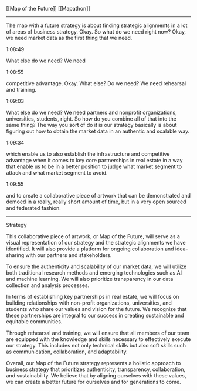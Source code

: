 [[Map of the Future]] 
[[Mapathon]]

---
The map with a future strategy is about finding strategic alignments in a lot of areas of business strategy. Okay. So what do we need right now? Okay, we need market data as the first thing that we need.

1:08:49

What else do we need? We need

1:08:55

competitive advantage. Okay. What else? Do we need? We need rehearsal and training.

1:09:03

What else do we need? We need partners and nonprofit organizations, universities, students, right. So how do you combine all of that into the same thing? The way you sort of do it is our strategy basically is about figuring out how to obtain the market data in an authentic and scalable way.

1:09:34

which enable us to also establish the infrastructure and competitive advantage when it comes to key core partnerships in real estate in a way that enable us to be in a better position to judge what market segment to attack and what market segment to avoid.

1:09:55

and to create a collaborative piece of artwork that can be demonstrated and demoed in a really, really short amount of time, but in a very open sourced and federated fashion.

---
Strategy


This collaborative piece of artwork, or Map of the Future, will serve as a visual representation of our strategy and the strategic alignments we have identified. It will also provide a platform for ongoing collaboration and idea-sharing with our partners and stakeholders.

To ensure the authenticity and scalability of our market data, we will utilize both traditional research methods and emerging technologies such as AI and machine learning. We will also prioritize transparency in our data collection and analysis processes.

In terms of establishing key partnerships in real estate, we will focus on building relationships with non-profit organizations, universities, and students who share our values and vision for the future. We recognize that these partnerships are integral to our success in creating sustainable and equitable communities.

Through rehearsal and training, we will ensure that all members of our team are equipped with the knowledge and skills necessary to effectively execute our strategy. This includes not only technical skills but also soft skills such as communication, collaboration, and adaptability.

Overall, our Map of the Future strategy represents a holistic approach to business strategy that prioritizes authenticity, transparency, collaboration, and sustainability. We believe that by aligning ourselves with these values, we can create a better future for ourselves and for generations to come.


